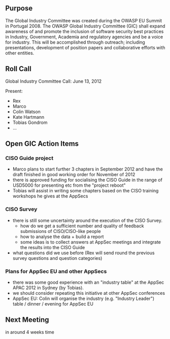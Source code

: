 ## Purpose

The Global Industry Committee was created during the OWASP EU Summit in
Portugal 2008. The OWASP Global Industry Committee (GIC) shall expand
awareness of and promote the inclusion of software security best
practices in Industry, Government, Academia and regulatory agencies and
be a voice for industry. This will be accomplished through outreach;
including presentations, development of position papers and
collaborative efforts with other entities.

## Roll Call

Global Industry Committee Call: June 13, 2012

Present:

  - Rex
  - Marco
  - Colin Watson
  - Kate Hartmann
  - Tobias Gondrom
  - ...

## Open GIC Action Items

### CISO Guide project

  - Marco plans to start further 3 chapters in September 2012 and have
    the draft finished in good working order for November of 2012
  - there is approved funding for socialising the CISO Guide in the
    range of USD5000 for presenting etc from the "project reboot"
  - Tobias will assist in writing some chapters based on the CISO
    training workshops he gives at the AppSecs

### CISO Survey

  - there is still some uncertainty around the execution of the CISO
    Survey.
      - how do we get a sufficient number and quality of feedback
        submissions of CISO/CISO-like people
      - how to analyse the data + build a report
      - some ideas is to collect answers at AppSec meetings and
        integrate the results into the CISO Guide
  - what questions did we use before (Rex will send round the previous
    survey questions and question categories)

### Plans for AppSec EU and other AppSecs

  - there was some good experience with an "industry table" at the
    AppSec APAC 2012 in Sydney (by Tobias).
  - we should consider repeating this initiative at other AppSec
    conferences
  - AppSec EU: Colin will organise the industry (e.g. "Industry Leader")
    table / dinner / evening for AppSec EU

## Next Meeting

in around 4 weeks time